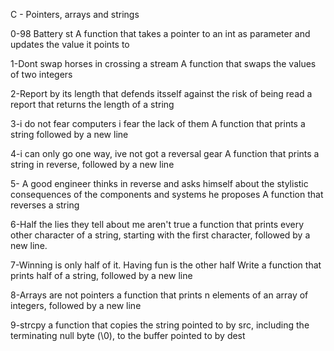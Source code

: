 C - Pointers, arrays and strings

0-98 Battery st
A function that takes a pointer to an int as parameter and updates the value it points to

1-Dont swap horses in crossing a stream
A function that swaps the values  of two integers

2-Report by its length that defends itsself against the risk of being read
a report that returns the length of a string 

3-i do not fear computers i fear the lack  of them
A function that prints a string followed by a new line 

4-i can only go one way, ive not got a reversal gear
A function that prints a string in reverse, followed by a new line 

5- A good engineer thinks in reverse and asks himself about the stylistic consequences of the components and systems he proposes
A function that reverses a string 

6-Half the lies they tell about me aren't true
a function that prints every other character of a string, starting with the first character, followed by a new line.

7-Winning is only half of it. Having fun is the other half
Write a function that prints half of a string, followed by a new line

8-Arrays are not pointers
a function that prints n elements of an array of integers, followed by a new line

9-strcpy
a function that copies the string pointed to by src, including the terminating null byte (\0), to the buffer pointed to by dest
